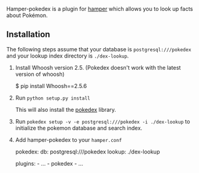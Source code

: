 Hamper-pokedex is a plugin for [hamper][] which allows you to look up facts
about Pokémon.

[hamper]: https://github.com/hamperbot/hamper

Installation
------------

The following steps assume that your database is `postgresql:///pokedex` and
your lookup index directory is `./dex-lookup`.

1. Install Whoosh version 2.5. (Pokedex doesn't work with the latest version of whoosh)

    $ pip install Whoosh==2.5.6

2. Run `python setup.py install`

   This will also install the [pokedex][] library.

[pokedex]: https://github.com/veekun/pokedex

3. Run `pokedex setup -v -e postgresql:///pokedex -i ./dex-lookup` to
   initialize the pokemon database and search index.

4. Add hamper-pokedex to your `hamper.conf`
    
    pokedex:
        db: postgresql:///pokedex
        lookup: ./dex-lookup

    plugins:
        - ...
        - pokedex
        - ...
